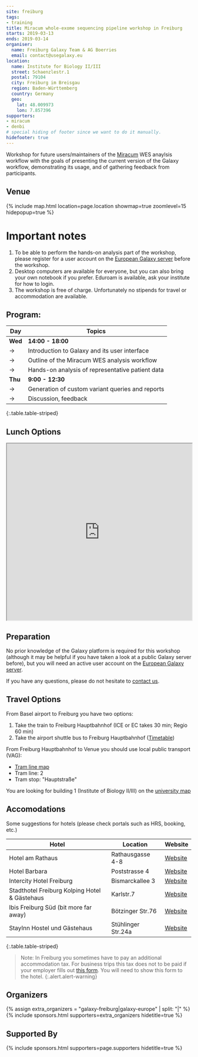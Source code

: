 ```yaml
---
site: freiburg
tags:
- training
title: Miracum whole-exome sequencing pipeline workshop in Freiburg
starts: 2019-03-13
ends: 2019-03-14
organiser:
  name: Freiburg Galaxy Team & AG Boerries
  email: contact@usegalaxy.eu
location:
  name: Institute for Biology II/III
  street: Schaenzlestr.1
  postal: 79104
  city: Freiburg im Breisgau
  region: Baden-Württemberg
  country: Germany
  geo:
    lat: 48.009973
    lon: 7.857396
supporters:
- miracum
- denbi
# special hiding of footer since we want to do it manually.
hidefooter: true
---
```


Workshop for future users/maintainers of the [Miracum](https://www.miracum.org/) WES anaylsis workflow with the goals
of presenting the current version of the Galaxy workflow, demonstrating its usage, and of gathering feedback from
participants.

## Venue

{% include map.html location=page.location showmap=true zoomlevel=15 hidepopup=true %}


# Important notes

1. To be able to perform the hands-on analysis part of the workshop, please register for a user account on the [European Galaxy server](https://usegalaxy.eu) before the workshop.
2. Desktop computers are available for everyone, but you can also bring your own notebook if you prefer.
Eduroam is available, ask your institute for how to login.
3. The workshop is free of charge. Unfortunately no stipends for travel or accommodation are available.

## Program:

Day     | Topics
------- | --------
**Wed** | **14:00 - 18:00**
  ->    | Introduction to Galaxy and its user interface
  ->    | Outline of the Miracum WES analysis workflow
  ->    | Hands-on analysis of representative patient data  
**Thu** | **9:00 - 12:30**
  ->    | Generation of custom variant queries and reports
  ->    | Discussion, feedback
{:.table.table-striped}

## Lunch Options

<iframe src="https://www.google.com/maps/d/embed?mid=1Brpw-UguRNDISn4_bVk8ifRkTRG8JIWR" width="100%" height="480"></iframe>

## Preparation

No prior knowledge of the Galaxy platform is required for this workshop (although it may be helpful if you have taken
a look at a public Galaxy server before), but you will need an active user account on the
[European Galaxy server](https://usegalaxy.eu).

If you have any questions, please do not hesitate to [contact us](mailto:contact@usegalaxy.eu).

## Travel Options

From Basel airport to Freiburg you have two options:

1. Take the train to Freiburg Hauptbahnhof (ICE or EC takes 30 min; Regio 60 min)
2. Take the airport shuttle bus to Freiburg Hauptbahnhof ([Timetable](https://www.freiburger-reisedienst.de/en/airportbus/timetable.php))

From Freiburg Hauptbahnhof to Venue you should use local public transport (VAG):

- [Tram line map](http://www.vag-freiburg.de/fahrplan-linien/netzplaene/liniennetzplan.html)
- Tram line: 2
- Tram stop: "Hauptstraße"

You are looking for building 1 (Institute of Biology II/III) on the [university map](http://www.uni-freiburg.de/universitaet/kontakt-und-wegweiser/lageplaene/aussenklinik)

## Accomodations

Some suggestions for hotels (please check portals such as HRS, booking, etc.)

Hotel                                         | Location           | Website
--------------------------------------------- | ------------------ | ----------
Hotel am Rathaus                              | Rathausgasse 4-8   | [Website](http://www.am-rathaus.de/)
Hotel Barbara                                 | Poststrasse 4      | [Website](http://www.hotel-barbara.de/)
Intercity Hotel Freiburg                      | Bismarckallee 3    | [Website](http://de.intercityhotel.com/Freiburg/InterCityHotel-Freiburg)
Stadthotel Freiburg Kolping Hotel & Gästehaus | Karlstr.7          | [Website](http://www.hotel-freiburg.de/)
Ibis Freiburg Süd (bit more far away)         | Bötzinger Str.76   | [Website](http://www.accorhotels.com/de/hotel-2656-ibis-budget-freiburg-sued/index.shtml)
StayInn Hostel und Gästehaus                  | Stühlinger Str.24a | [Website](http://www.stayinn-freiburg.de/hostel-und-gaestehaus/)
{:.table.table-striped}

<!-- TODO: map -->

> Note:
> In Freiburg you sometimes have to pay an additional accommodation tax. For business trips this tax does not
> to be paid if your employer fills out [this form](http://www.freiburg.de/servicebw/UebernachtungSt_Arbeitgeberbescheinigung.pdf). You will need to show this form to the hotel.
{:.alert.alert-warning}

## Organizers

{% assign extra_organizers =  "galaxy-freiburg|galaxy-europe" | split: "|"  %}
{% include sponsors.html supporters=extra_organizers hidetitle=true %}

## Supported By

{% include sponsors.html supporters=page.supporters hidetitle=true %}
